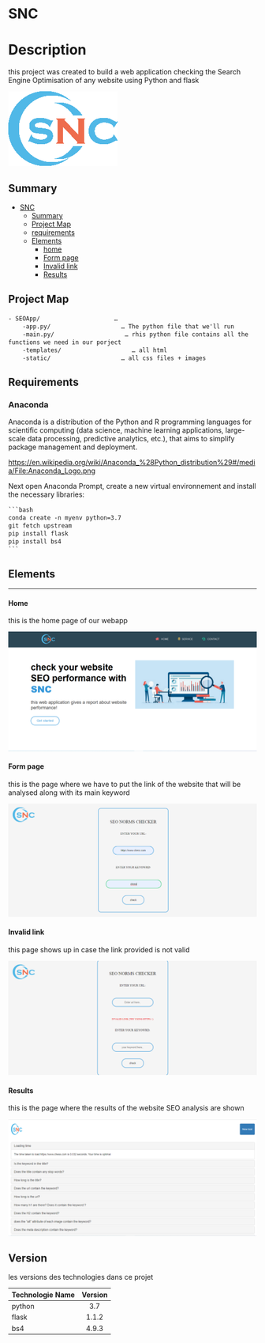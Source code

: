 # SNC

# Description
this project was created to build a web application  checking the Search Engine Optimisation of any website using Python and flask

![img](./static/logo2.png)


## Summary

- [SNC](#SNC)
  - [Summary](#Summary)
  - [Project Map](#project-map)
  - [requirements](#Requirements)
  - [Elements](#elements)
      - [home](#home)
      - [Form page](#)
      - [Invalid link](#invalid-link)
      - [Results](#results)

## Project Map

```
- SEOApp/                     … 
    -app.py/                    … The python file that we'll run
    -main.py/                    … rhis python file contains all the functions we need in our porject
    -templates/                    … all html
    -static/                    … all css files + images
```
## Requirements

### Anaconda

Anaconda is a distribution of the Python and R programming languages for scientific computing (data science, machine learning applications, large-scale data processing, predictive analytics, etc.), that aims to simplify package management and deployment.

https://en.wikipedia.org/wiki/Anaconda_%28Python_distribution%29#/media/File:Anaconda_Logo.png


Next open Anaconda Prompt, create a new virtual environnement and install the necessary libraries:

    ```bash
    conda create -n myenv python=3.7
    git fetch upstream
    pip install flask
    pip install bs4
    ```
## Elements

---

#### Home

this is the home page of our webapp

![img](./screenshots/home.png)

#### Form page

this is the page where we have to put the link of the website that will be analysed along with its main keyword

![img](./screenshots/form.png)

#### Invalid link

this page shows up in case the link provided is not valid

![img](./screenshots/invalid.png)

#### Results

this is the page where the results of the website SEO analysis are shown

![img](./screenshots/results.png)

## Version

les versions des technologies dans ce projet

| Technologie Name | Version |
| :--------------- | :-----: |
| python            | 3.7  |
| flask          | 1.1.2  |
| bs4              | 4.9.3 |


